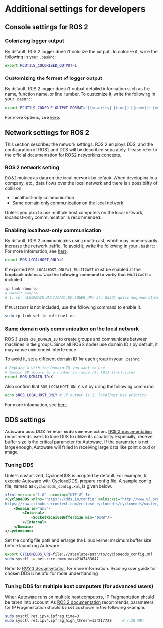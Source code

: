 # Additional settings for developers

## Console settings for ROS 2

### Colorizing logger output

By default, ROS 2 logger doesn't colorize the output.
To colorize it, write the following in your `.bashrc`:

```bash
export RCUTILS_COLORIZED_OUTPUT=1
```

### Customizing the format of logger output

By default, ROS 2 logger doesn't output detailed information such as file name, function name, or line number.
To customize it, write the following in your `.bashrc`:

```bash
export RCUTILS_CONSOLE_OUTPUT_FORMAT="[{severity} {time}] [{name}]: {message} ({function_name}() at {file_name}:{line_number})"
```

For more options, see [here](https://docs.ros.org/en/rolling/Tutorials/Logging-and-logger-configuration.html#console-output-formatting).

## Network settings for ROS 2

This section describes the network settings.
ROS 2 employs DDS, and the configuration of ROS2 and DDS will be described separately.
Please refer to [the official documentation](http://design.ros2.org/articles/ros_on_dds.html) for ROS2 networking concepts.

### ROS 2 network setting

ROS2 multicasts data on the local network by default. When developing in a company, etc., data flows over the local network and there is a possibility of collision.

- Localhost-only communication
- Same domain only communication on the local network

Unless you plan to use multiple host computers on the local network, localhost-only communication is recommended.

### Enabling localhost-only communication

By default, ROS 2 communicates using multi-cast, which may unnecessarily increase the network traffic.
To avoid it, write the following in your `.bashrc`:
For more information, see [here](https://docs.ros.org/en/humble/Tutorials/Beginner-CLI-Tools/Configuring-ROS2-Environment.html#the-ros-localhost-only-variable).

```bash
export ROS_LOCALHOST_ONLY=1
```

If exported `ROS_LOCALHOST_ONLY=1`, `MULTICAST` must be enabled at the loopback address. Use the following command to verify that `MULTICAST` is included.

```bash
ip link show lo
# Result sample
# 1: lo: <LOOPBACK,MULTICAST,UP,LOWER_UP> mtu 65536 qdisc noqueue state UNKNOWN mode DEFAULT group default qlen 1000
```

If `MULTICAST` is not included, use the following command to enable it.

```bash
sudo ip link set lo multicast on
```

### Same domain only communication on the local network

ROS 2 uses `ROS_DOMAIN_ID` to create groups and communicate between machines in the groups.
Since all ROS 2 nodes use domain ID `0` by default, it may cause unintended interference.

To avoid it, set a different domain ID for each group in your `.bashrc`:

```bash
# Replace X with the Domain ID you want to use
# Domain ID should be a number in range [0, 101] (inclusive)
export ROS_DOMAIN_ID=X
```

Also confirm that `ROS_LOCALHOST_ONLY` is `0` by using the following command.

```bash
echo $ROS_LOCALHOST_ONLY # If output is 1, localhost has priority.
```

For more information, see [here](https://docs.ros.org/en/humble/Tutorials/Beginner-CLI-Tools/Configuring-ROS2-Environment.html#the-ros-domain-id-variable).

## DDS settings

Autoware uses DDS for inter-node communication. [ROS 2 documentation](https://docs.ros.org/en/humble/How-To-Guides/DDS-tuning.html) recommends users to tune DDS to utilize its capability. Especially, receive buffer size is the critical parameter for Autoware. If the parameter is not large enough, Autoware will failed in receiving large data like point cloud or image.

### Tuning DDS

Unless customized, CycloneDDS is adopted by default. For example, to execute Autoware with CycloneDDS, prepare config file. A sample config file, named as `cyclonedds_config.xml`, is given below.

```xml
<?xml version="1.0" encoding="UTF-8" ?>
<CycloneDDS xmlns="https://cdds.io/config" xmlns:xsi="http://www.w3.org/2001/XMLSchema-instance" xsi:schemaLocation="https://cdds.io/config
https://raw.githubusercontent.com/eclipse-cyclonedds/cyclonedds/master/etc/cyclonedds.xsd">
    <Domain id="any">
        <Internal>
            <SocketReceiveBufferSize min="10MB"/>
        </Internal>
    </Domain>
</CycloneDDS>
```

Set the config file path and enlarge the Linux kernel maximum buffer size before launching Autoware.

```bash
export CYCLONEDDS_URI=file:///absolute/path/to/cyclonedds_config.xml
sudo sysctl -w net.core.rmem_max=2147483647
```

Refer to [ROS 2 documentation](https://docs.ros.org/en/humble/How-To-Guides/DDS-tuning.html) for more information. Reading user guide for chosen DDS is helpful for more understanding.

### Tuning DDS for multiple host computers (for advanced users)

When Autoware runs on multiple host computers, IP Fragmentation should be taken into account. As [ROS 2 documentation](https://docs.ros.org/en/humble/How-To-Guides/DDS-tuning.html#cross-vendor-tuning) recommends, parameters for IP Fragmentation should be set as shown in the following example.

```bash
sudo sysctl net.ipv4.ipfrag_time=3
sudo sysctl net.ipv4.ipfrag_high_thresh=134217728     # (128 MB)
```
